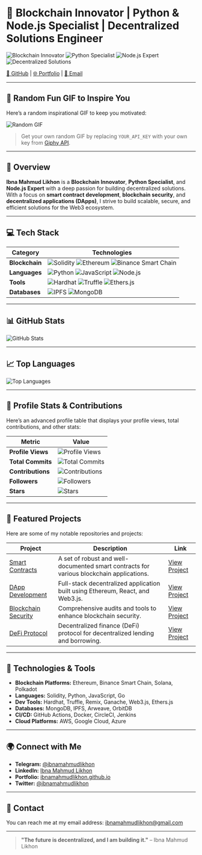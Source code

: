 # 🚀 **Blockchain Innovator | Python & Node.js Specialist | Decentralized Solutions Engineer**

![Blockchain Innovator](https://img.shields.io/badge/Blockchain%20Innovator-3B82F6?style=flat-square&logo=ethereum&logoColor=white)
![Python Specialist](https://img.shields.io/badge/Python%20Specialist-306998?style=flat-square&logo=python&logoColor=white)
![Node.js Expert](https://img.shields.io/badge/Node.js%20Expert-3B82F6?style=flat-square&logo=node.js&logoColor=white)
![Decentralized Solutions](https://img.shields.io/badge/Decentralized%20Solutions-FFD700?style=flat-square&logo=ethereum&logoColor=black)

[🔗 GitHub](https://github.com/ibnamahmudlikhon) | [🌐 Portfolio](https://ibnamahmudlikhon.github.io) | [📧 Email](mailto:ibnamahmudlikhon@gmail.com)

---

## 🎨 **Random Fun GIF to Inspire You**

Here’s a random inspirational GIF to keep you motivated:

![Random GIF](https://api.giphy.com/v1/gifs/random?api_key=YOUR_API_KEY&tag=motivation&rating=g)

> Get your own random GIF by replacing `YOUR_API_KEY` with your own key from [Giphy API](https://developers.giphy.com/).

---

## 🚀 **Overview**

**Ibna Mahmud Likhon** is a **Blockchain Innovator**, **Python Specialist**, and **Node.js Expert** with a deep passion for building decentralized solutions. With a focus on **smart contract development**, **blockchain security**, and **decentralized applications (DApps)**, I strive to build scalable, secure, and efficient solutions for the Web3 ecosystem.

---

## 💻 **Tech Stack**

| **Category** | **Technologies** |
| ------------ | ---------------- |
| **Blockchain** | ![Solidity](https://img.shields.io/badge/-Solidity-3B82F6?style=flat-square&logo=solidity&logoColor=white) ![Ethereum](https://img.shields.io/badge/-Ethereum-3B82F6?style=flat-square&logo=ethereum&logoColor=white) ![Binance Smart Chain](https://img.shields.io/badge/-BSC-3B82F6?style=flat-square&logo=binance&logoColor=white) |
| **Languages** | ![Python](https://img.shields.io/badge/-Python-306998?style=flat-square&logo=python&logoColor=white) ![JavaScript](https://img.shields.io/badge/-JavaScript-3B82F6?style=flat-square&logo=javascript&logoColor=white) ![Node.js](https://img.shields.io/badge/-Node.js-3B82F6?style=flat-square&logo=node.js&logoColor=white) |
| **Tools** | ![Hardhat](https://img.shields.io/badge/-Hardhat-3B82F6?style=flat-square&logo=hardhat&logoColor=white) ![Truffle](https://img.shields.io/badge/-Truffle-3B82F6?style=flat-square&logo=truffle&logoColor=white) ![Ethers.js](https://img.shields.io/badge/-Ethers.js-3B82F6?style=flat-square&logo=ethers&logoColor=white) |
| **Databases** | ![IPFS](https://img.shields.io/badge/-IPFS-3B82F6?style=flat-square&logo=ipfs&logoColor=white) ![MongoDB](https://img.shields.io/badge/-MongoDB-3F7030?style=flat-square&logo=mongodb&logoColor=white) |

---

## 📊 **GitHub Stats**

![GitHub Stats](https://github-readme-stats.vercel.app/api?username=ibnamahmudlikhon&theme=radical&show_icons=true&hide_title=true&count_private=true)

---

## 📈 **Top Languages**

![Top Languages](https://github-readme-stats.vercel.app/api/top-langs/?username=ibnamahmudlikhon&layout=compact&theme=radical&hide=html)

---

## 🔧 **Profile Stats & Contributions**

Here’s an advanced profile table that displays your profile views, total contributions, and other stats:

| **Metric** | **Value** |
| ---------- | --------- |
| **Profile Views** | ![Profile Views](https://komarev.com/ghpvc/?username=ibnamahmudlikhon) |
| **Total Commits** | ![Total Commits](https://img.shields.io/github/commit-activity/y/ibnamahmudlikhon) |
| **Contributions** | ![Contributions](https://img.shields.io/github/commit-activity/m/ibnamahmudlikhon) |
| **Followers** | ![Followers](https://img.shields.io/github/followers/ibnamahmudlikhon?label=Followers&style=social) |
| **Stars** | ![Stars](https://img.shields.io/github/stars/ibnamahmudlikhon?label=Stars&style=social) |

---

## 🔨 **Featured Projects**

Here are some of my notable repositories and projects:

| **Project** | **Description** | **Link** |
| ----------- | --------------- | -------- |
| [Smart Contracts](https://github.com/ibnamahmudlikhon/smart-contracts) | A set of robust and well-documented smart contracts for various blockchain applications. | [View Project](https://github.com/ibnamahmudlikhon/smart-contracts) |
| [DApp Development](https://github.com/ibnamahmudlikhon/dapp-development) | Full-stack decentralized application built using Ethereum, React, and Web3.js. | [View Project](https://github.com/ibnamahmudlikhon/dapp-development) |
| [Blockchain Security](https://github.com/ibnamahmudlikhon/blockchain-security) | Comprehensive audits and tools to enhance blockchain security. | [View Project](https://github.com/ibnamahmudlikhon/blockchain-security) |
| [DeFi Protocol](https://github.com/ibnamahmudlikhon/defi-protocol) | Decentralized finance (DeFi) protocol for decentralized lending and borrowing. | [View Project](https://github.com/ibnamahmudlikhon/defi-protocol) |

---

## 🧰 **Technologies & Tools**

- **Blockchain Platforms:** Ethereum, Binance Smart Chain, Solana, Polkadot
- **Languages:** Solidity, Python, JavaScript, Go
- **Dev Tools:** Hardhat, Truffle, Remix, Ganache, Web3.js, Ethers.js
- **Databases:** MongoDB, IPFS, Arweave, OrbitDB
- **CI/CD:** GitHub Actions, Docker, CircleCI, Jenkins
- **Cloud Platforms:** AWS, Google Cloud, Azure

---

## 🌍 **Connect with Me**

- **Telegram:** [@ibnamahmudlikhon](https://t.me/ibnamahmudlikhon)
- **LinkedIn:** [Ibna Mahmud Likhon](https://www.linkedin.com/in/ibnamahmud)
- **Portfolio:** [ibnamahmudlikhon.github.io](https://ibnamahmudlikhon.github.io)
- **Twitter:** [@ibnamahmudlikhon](https://twitter.com/ibnamahmudlikhon)

---

## 🔗 **Contact**

You can reach me at my email address: [ibnamahmudlikhon@gmail.com](mailto:ibnamahmudlikhon@gmail.com)

---

> **"The future is decentralized, and I am building it."** – Ibna Mahmud Likhon
